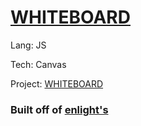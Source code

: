 
# [WHITEBOARD](http://cerebral.online/Experiments/JS-Canvas-Whiteboard/)

Lang: JS

Tech: Canvas

Project: [WHITEBOARD](http://cerebral.online/Experiments/JS-Canvas-Whiteboard/)


### Built off of [enlight's](https://enlight.ml/projects/web-paint/web-paint.html)

